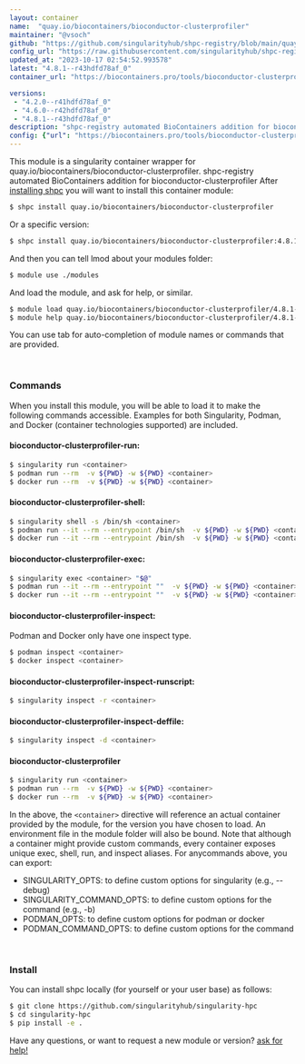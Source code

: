 ```yaml
---
layout: container
name:  "quay.io/biocontainers/bioconductor-clusterprofiler"
maintainer: "@vsoch"
github: "https://github.com/singularityhub/shpc-registry/blob/main/quay.io/biocontainers/bioconductor-clusterprofiler/container.yaml"
config_url: "https://raw.githubusercontent.com/singularityhub/shpc-registry/main/quay.io/biocontainers/bioconductor-clusterprofiler/container.yaml"
updated_at: "2023-10-17 02:54:52.993578"
latest: "4.8.1--r43hdfd78af_0"
container_url: "https://biocontainers.pro/tools/bioconductor-clusterprofiler"

versions:
 - "4.2.0--r41hdfd78af_0"
 - "4.6.0--r42hdfd78af_0"
 - "4.8.1--r43hdfd78af_0"
description: "shpc-registry automated BioContainers addition for bioconductor-clusterprofiler"
config: {"url": "https://biocontainers.pro/tools/bioconductor-clusterprofiler", "maintainer": "@vsoch", "description": "shpc-registry automated BioContainers addition for bioconductor-clusterprofiler", "latest": {"4.8.1--r43hdfd78af_0": "sha256:5003eee8203dba6295409a1684147ad255c3a3371e301c7b29a57c5840bd9c76"}, "tags": {"4.2.0--r41hdfd78af_0": "sha256:44d80bdac4b4241fa90788f2ff5ab6dc5f8b3e8707000692759ad6bb515f15e8", "4.6.0--r42hdfd78af_0": "sha256:80f8417a726c861056de1c8acd5846b920763e7b51db5fa79bad679383cbbc65", "4.8.1--r43hdfd78af_0": "sha256:5003eee8203dba6295409a1684147ad255c3a3371e301c7b29a57c5840bd9c76"}, "docker": "quay.io/biocontainers/bioconductor-clusterprofiler"}
---
```


This module is a singularity container wrapper for quay.io/biocontainers/bioconductor-clusterprofiler.
shpc-registry automated BioContainers addition for bioconductor-clusterprofiler
After [installing shpc](#install) you will want to install this container module:


```bash
$ shpc install quay.io/biocontainers/bioconductor-clusterprofiler
```

Or a specific version:

```bash
$ shpc install quay.io/biocontainers/bioconductor-clusterprofiler:4.8.1--r43hdfd78af_0
```

And then you can tell lmod about your modules folder:

```bash
$ module use ./modules
```

And load the module, and ask for help, or similar.

```bash
$ module load quay.io/biocontainers/bioconductor-clusterprofiler/4.8.1--r43hdfd78af_0
$ module help quay.io/biocontainers/bioconductor-clusterprofiler/4.8.1--r43hdfd78af_0
```

You can use tab for auto-completion of module names or commands that are provided.

<br>

### Commands

When you install this module, you will be able to load it to make the following commands accessible.
Examples for both Singularity, Podman, and Docker (container technologies supported) are included.

#### bioconductor-clusterprofiler-run:

```bash
$ singularity run <container>
$ podman run --rm  -v ${PWD} -w ${PWD} <container>
$ docker run --rm  -v ${PWD} -w ${PWD} <container>
```

#### bioconductor-clusterprofiler-shell:

```bash
$ singularity shell -s /bin/sh <container>
$ podman run --it --rm --entrypoint /bin/sh  -v ${PWD} -w ${PWD} <container>
$ docker run --it --rm --entrypoint /bin/sh  -v ${PWD} -w ${PWD} <container>
```

#### bioconductor-clusterprofiler-exec:

```bash
$ singularity exec <container> "$@"
$ podman run --it --rm --entrypoint ""  -v ${PWD} -w ${PWD} <container> "$@"
$ docker run --it --rm --entrypoint ""  -v ${PWD} -w ${PWD} <container> "$@"
```

#### bioconductor-clusterprofiler-inspect:

Podman and Docker only have one inspect type.

```bash
$ podman inspect <container>
$ docker inspect <container>
```

#### bioconductor-clusterprofiler-inspect-runscript:

```bash
$ singularity inspect -r <container>
```

#### bioconductor-clusterprofiler-inspect-deffile:

```bash
$ singularity inspect -d <container>
```



#### bioconductor-clusterprofiler

```bash
$ singularity run <container>
$ podman run --rm  -v ${PWD} -w ${PWD} <container>
$ docker run --rm  -v ${PWD} -w ${PWD} <container>
```


In the above, the `<container>` directive will reference an actual container provided
by the module, for the version you have chosen to load. An environment file in the
module folder will also be bound. Note that although a container
might provide custom commands, every container exposes unique exec, shell, run, and
inspect aliases. For anycommands above, you can export:

 - SINGULARITY_OPTS: to define custom options for singularity (e.g., --debug)
 - SINGULARITY_COMMAND_OPTS: to define custom options for the command (e.g., -b)
 - PODMAN_OPTS: to define custom options for podman or docker
 - PODMAN_COMMAND_OPTS: to define custom options for the command

<br>

### Install

You can install shpc locally (for yourself or your user base) as follows:

```bash
$ git clone https://github.com/singularityhub/singularity-hpc
$ cd singularity-hpc
$ pip install -e .
```

Have any questions, or want to request a new module or version? [ask for help!](https://github.com/singularityhub/singularity-hpc/issues)